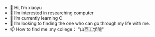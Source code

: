 - 👋 Hi, I’m xiaoyu
- 👀 I’m interested in researching computer
- 🌱 I’m currently learning C
- 💞️ I’m looking to   finding the one who can go through my life with me.
- 📫 How to find me :my college： "山西工学院"

<!---
xiaoyu171222853/xiaoyu171222853 is a ✨ special ✨ repository because its `README.md` (this file) appears on your GitHub profile.
You can click the Preview link to take a look at your changes.
--->
